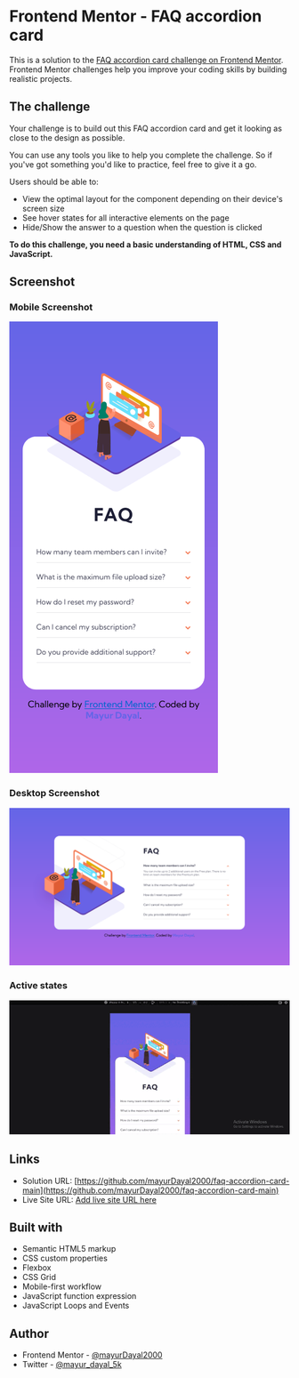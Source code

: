 # Frontend Mentor - FAQ accordion card

This is a solution to the [FAQ accordion card challenge on Frontend Mentor](https://www.frontendmentor.io/challenges/faq-accordion-card-XlyjD0Oam). Frontend Mentor challenges help you improve your coding skills by building realistic projects. 


## The challenge

Your challenge is to build out this FAQ accordion card and get it looking as close to the design as possible.

You can use any tools you like to help you complete the challenge. So if you've got something you'd like to practice, feel free to give it a go.

Users should be able to:

- View the optimal layout for the component depending on their device's screen size
- See hover states for all interactive elements on the page
- Hide/Show the answer to a question when the question is clicked

**To do this challenge, you need a basic understanding of HTML, CSS and JavaScript.**


## Screenshot

### Mobile Screenshot
![mobile screenshot](./images/mobile.png)

### Desktop Screenshot
![desktop screenshot](./images/desktop.png)

### Active states
<img src="./images/active states.gif" alt="active states" />


## Links

- Solution URL: [https://github.com/mayurDayal2000/faq-accordion-card-main](https://github.com/mayurDayal2000/faq-accordion-card-main)
- Live Site URL: [Add live site URL here](https://your-live-site-url.com)


## Built with

- Semantic HTML5 markup
- CSS custom properties
- Flexbox
- CSS Grid
- Mobile-first workflow
- JavaScript function expression
- JavaScript Loops and Events


## Author

- Frontend Mentor - [@mayurDayal2000](https://www.frontendmentor.io/profile/mayurDayal2000)
- Twitter - [@mayur_dayal_5k](https://twitter.com/mayur_dayal_5k)